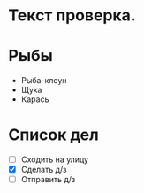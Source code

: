 # Текст проверка.

# Рыбы
* Рыба-клоун
* Щука
* Карась

# Список дел
* [ ] Сходить на улицу
* [X] Сделать д/з
* [ ] Отправить д/з
